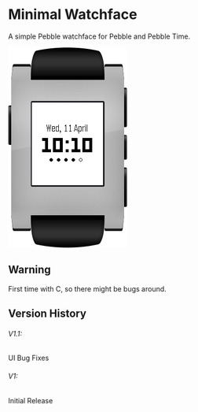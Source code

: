 # Minimal Watchface
A simple Pebble watchface for Pebble and Pebble Time.

![minimal aplite watchface](screenshots/screenshot-aplite.png)
## Warning
First time with C, so there might be bugs around.
## Version History
###### V1.1:
UI Bug Fixes
###### V1:
Initial Release

